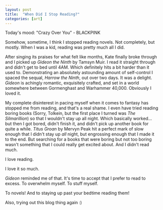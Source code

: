 ```yaml
---
layout: post
title:  "When Did I Stop Reading?"
categories: [art]
---
```


Today's mood: "Crazy Over You" - BLACKPINK

Somehow, sometime, I think I stopped reading novels. Not completely, but mostly. When I was a kid, reading was pretty much all I did.

After singing its praises for what felt like months, Kate finally broke through and I picked up *Gideon the Ninth* by Tamsyn Muir. I read it straight through and didn't get to bed until 4AM. Which definitely hits a bit harder than it used to. Demonstrating an absolutely astounding amount of self-control I spaced the sequal, *Harrow the Ninth*, out over two days. It was a delight. *Gideon* is achingly romantic, exquisitely crafted, and set in a world somewhere between Gormenghast and Warhammer 40,000. Obviously I loved it.

My complete disinterest in pacing myself when it comes to fantasy has stopped me from reading, and that's a real shame. I even have tried reading boring books (Sorry, Tolkein, but the first place I turned was *The Silmarillion*) so that I wouldn't stay up all night. Which basically worked... but then I got bored, didn't finish it, and didn't pick up another book for quite a while. *Titus Groan* by Mervyn Peak hit a perfect mark of slow enough that I didn't stay up *all* night, but engrossing enough that I made it to the end. But searching for a books that were boring but not too boring wasn't something that I could really get excited about. And I didn't read much.

I love reading.

I love it so much.

*Gideon* reminded me of that. It's time to accept that I prefer to read to excess. To overwhelm myself. To stuff myself.

To novels! And to staying up past your bedtime reading them!

Also, trying out this blog thing again :)

